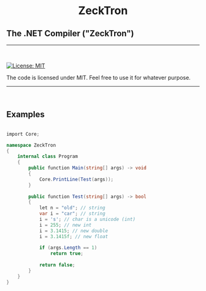 
<h1 align="center">
   ZeckTron
  <br>
  
  ##  The .NET Compiler ("ZeckTron")
  
</h1>

<hr>


<br>

[![License: MIT](https://img.shields.io/badge/License-MIT-yellow.svg)](https://github.com/Zeckoxe/ZeckLyn/blob/master/LICENSE)

The code is licensed under MIT. Feel free to use it for whatever purpose.

<hr>
<br>


## Examples

```csharp

import Core;

namespace ZeckTron
{
    internal class Program
    {
        public function Main(string[] args) -> void 
        {
            Core.PrintLine(Test(args));              
        }
        
        public function Test(string[] args) -> bool 
        {
            let n = "old"; // string
            var i = "car"; // string            
            i = 's'; // char is a unicode (int)         
            i = 255; // new int
            i = 3.1415; // new double
            i = 3.1415f; // new float
            
            if (args.Length == 1)
                return true;
             
            return false;
        }
    }
}
```
